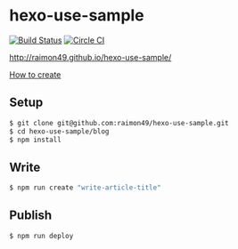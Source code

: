 hexo-use-sample
===============

[![Build Status](https://travis-ci.org/raimon49/hexo-use-sample.svg?branch=master)](https://travis-ci.org/raimon49/hexo-use-sample) [![Circle CI](https://circleci.com/gh/raimon49/hexo-use-sample.svg?style=svg)](https://circleci.com/gh/raimon49/hexo-use-sample)

http://raimon49.github.io/hexo-use-sample/

[How to create](http://raimon49.github.io/2015/04/25/create-blog-with-hexo.html)

Setup
-----

```sh
$ git clone git@github.com:raimon49/hexo-use-sample.git
$ cd hexo-use-sample/blog
$ npm install
```

Write
-----

```sh
$ npm run create "write-article-title"
```

Publish
-------

```sh
$ npm run deploy
```
